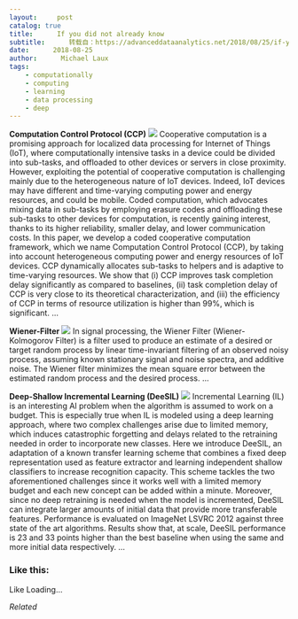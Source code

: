 ```yaml
---
layout:     post
catalog: true
title:      If you did not already know
subtitle:      转载自：https://advanceddataanalytics.net/2018/08/25/if-you-did-not-already-know-463/
date:      2018-08-25
author:      Michael Laux
tags:
    - computationally
    - computing
    - learning
    - data processing
    - deep
---
```


**Computation Control Protocol (CCP)** ![](https://aboutdataanalytics.files.wordpress.com/2015/01/google.png?w=529)
Cooperative computation is a promising approach for localized data processing for Internet of Things (IoT), where computationally intensive tasks in a device could be divided into sub-tasks, and offloaded to other devices or servers in close proximity. However, exploiting the potential of cooperative computation is challenging mainly due to the heterogeneous nature of IoT devices. Indeed, IoT devices may have different and time-varying computing power and energy resources, and could be mobile. Coded computation, which advocates mixing data in sub-tasks by employing erasure codes and offloading these sub-tasks to other devices for computation, is recently gaining interest, thanks to its higher reliability, smaller delay, and lower communication costs. In this paper, we develop a coded cooperative computation framework, which we name Computation Control Protocol (CCP), by taking into account heterogeneous computing power and energy resources of IoT devices. CCP dynamically allocates sub-tasks to helpers and is adaptive to time-varying resources. We show that (i) CCP improves task completion delay significantly as compared to baselines, (ii) task completion delay of CCP is very close to its theoretical characterization, and (iii) the efficiency of CCP in terms of resource utilization is higher than 99%, which is significant. … 

**Wiener-Filter** ![](https://aboutdataanalytics.files.wordpress.com/2015/01/google.png?w=529)
In signal processing, the Wiener Filter (Wiener-Kolmogorov Filter) is a filter used to produce an estimate of a desired or target random process by linear time-invariant filtering of an observed noisy process, assuming known stationary signal and noise spectra, and additive noise. The Wiener filter minimizes the mean square error between the estimated random process and the desired process. … 

**Deep-Shallow Incremental Learning (DeeSIL)** ![](https://aboutdataanalytics.files.wordpress.com/2015/01/google.png?w=529)
Incremental Learning (IL) is an interesting AI problem when the algorithm is assumed to work on a budget. This is especially true when IL is modeled using a deep learning approach, where two complex challenges arise due to limited memory, which induces catastrophic forgetting and delays related to the retraining needed in order to incorporate new classes. Here we introduce DeeSIL, an adaptation of a known transfer learning scheme that combines a fixed deep representation used as feature extractor and learning independent shallow classifiers to increase recognition capacity. This scheme tackles the two aforementioned challenges since it works well with a limited memory budget and each new concept can be added within a minute. Moreover, since no deep retraining is needed when the model is incremented, DeeSIL can integrate larger amounts of initial data that provide more transferable features. Performance is evaluated on ImageNet LSVRC 2012 against three state of the art algorithms. Results show that, at scale, DeeSIL performance is 23 and 33 points higher than the best baseline when using the same and more initial data respectively. … 





### Like this:

Like Loading...


*Related*

